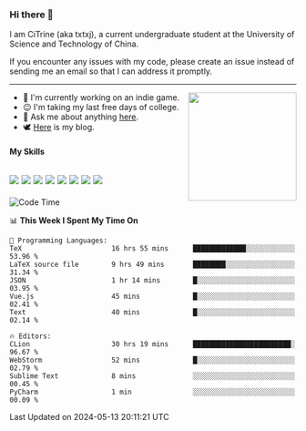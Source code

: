 ### Hi there 👋

I am CiTrine (aka txtxj), a current undergraduate student at the University of Science and Technology of China.

If you encounter any issues with my code, please create an issue instead of sending me an email so that I can address it promptly.

---

<img align="right" height="190" src="http://github-profile-summary-cards.vercel.app/api/cards/stats?username=txtxj&theme=vue">

- 🌱 I'm currently working on an indie game.
- 😉 I'm taking my last free days of college.
- 💬 Ask me about anything [here](https://github.com/txtxj/txtxj/issues).
- 🕊️ [Here](https://txtxj.top) is my blog.

#### My Skills

![](https://img.shields.io/badge/Unity-000000?logo=unity&logoColor=fff)
![](https://img.shields.io/badge/C%23-239120?logo=csharp&logoColor=fff)
![](https://img.shields.io/badge/Python-3e74a2?logo=python&logoColor=fff)
![](https://img.shields.io/badge/C++-65318e?logo=cplusplus&logoColor=fff)
![](https://img.shields.io/badge/C-5654a2?logo=c&logoColor=fff)
![](https://img.shields.io/badge/Vue-4FC08D?logo=vuedotjs&logoColor=fff)
![](https://img.shields.io/badge/Blender-f5792a?logo=blender&logoColor=fff)
![](https://img.shields.io/badge/MS%20SQL-cc2927?logo=microsoftsqlserver&logoColor=fff)
---

<!--START_SECTION:waka-->
![Code Time](http://img.shields.io/badge/Code%20Time-1%2C818%20hrs%2029%20mins-blue)

📊 **This Week I Spent My Time On** 

```text
💬 Programming Languages: 
TeX                      16 hrs 55 mins      █████████████░░░░░░░░░░░░   53.96 % 
LaTeX source file        9 hrs 49 mins       ████████░░░░░░░░░░░░░░░░░   31.34 % 
JSON                     1 hr 14 mins        █░░░░░░░░░░░░░░░░░░░░░░░░   03.95 % 
Vue.js                   45 mins             █░░░░░░░░░░░░░░░░░░░░░░░░   02.41 % 
Text                     40 mins             █░░░░░░░░░░░░░░░░░░░░░░░░   02.14 % 

🔥 Editors: 
CLion                    30 hrs 19 mins      ████████████████████████░   96.67 % 
WebStorm                 52 mins             █░░░░░░░░░░░░░░░░░░░░░░░░   02.79 % 
Sublime Text             8 mins              ░░░░░░░░░░░░░░░░░░░░░░░░░   00.45 % 
PyCharm                  1 min               ░░░░░░░░░░░░░░░░░░░░░░░░░   00.09 % 
```


 Last Updated on 2024-05-13 20:11:21 UTC
<!--END_SECTION:waka-->
